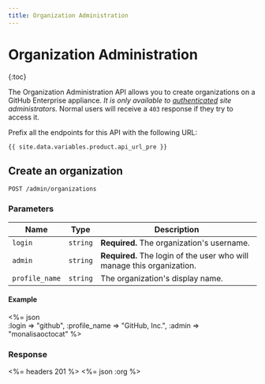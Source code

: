 ```yaml
---
title: Organization Administration
---
```


# Organization Administration

{:toc}

The Organization Administration API allows you to create organizations on a GitHub Enterprise appliance. *It is only available to [authenticated](/v3/#authentication) site administrators.* Normal users will receive a `403` response if they try to access it.

Prefix all the endpoints for this API with the following URL:

``` command-line
{{ site.data.variables.product.api_url_pre }}
```

## Create an organization

    POST /admin/organizations

### Parameters

Name | Type | Description
-----|------|--------------
`login`|`string` | **Required.** The organization's username.
`admin`|`string`| **Required.** The login of the user who will manage this organization.
`profile_name`|`string` | The organization's display name.

#### Example

<%= json \
    :login           => "github",
    :profile_name    => "GitHub, Inc.",
    :admin           => "monalisaoctocat"
%>

### Response

<%= headers 201 %>
<%= json :org %>
